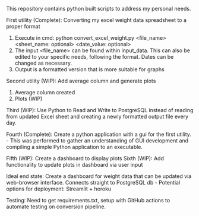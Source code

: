 This repository contains python built scripts to address my personal needs.

First utility (Complete): Converting my excel weight data spreadsheet to a proper format
1. Execute in cmd: 
python convert_excel_weight.py <file_name> <sheet_name: optional> <date_value: optional>
2. The input <file_name> can be found within input_data. This can also be edited to your specific needs, following the format. Dates can be changed as necessary.
3. Output is a formatted version that is more suitable for graphs

Second utility (WIP): Add average column and generate plots 
1. Average column created
2. Plots (WIP)

Third (WIP): Use Python to Read and Write to PostgreSQL instead of reading from updated Excel sheet and creating a newly formatted output file every day.

Fourth (Complete): Create a python application with a gui for the first utility.
    - This was performed to gather an understanding of GUI development and compiling a simple Python application to an executable.

Fifth (WIP): Create a dashboard to display plots
Sixth (WIP): Add functionality to update plots in dashboard via user input

Ideal end state:
Create a dashboard for weight data that can be updated via web-browser interface.
Connects straight to PostgreSQL db
    - Potential options for deployment: Streamlit + heroku


Testing: Need to get requirements.txt, setup with GitHub actions to automate testing on conversion pipeline.